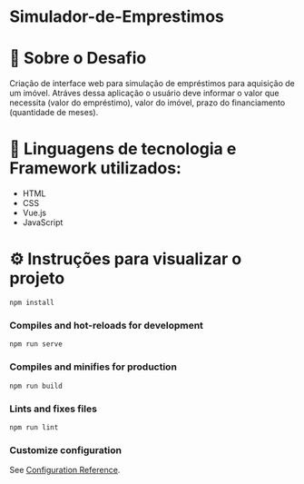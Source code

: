 # Simulador-de-Emprestimos
# 💼 Sobre o Desafio
Criação de interface web para simulação de empréstimos para aquisição de um imóvel. Atráves dessa aplicação o usuário deve informar o valor que necessita (valor do empréstimo), valor do imóvel, prazo do financiamento (quantidade de meses).

# 📝 Linguagens de tecnologia e Framework utilizados:
- HTML
- CSS
- Vue.js
- JavaScript

# :gear: Instruções para visualizar o projeto
```
npm install
```

### Compiles and hot-reloads for development
```
npm run serve
```

### Compiles and minifies for production
```
npm run build
```

### Lints and fixes files
```
npm run lint
```

### Customize configuration
See [Configuration Reference](https://cli.vuejs.org/config/).
